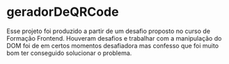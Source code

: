 # geradorDeQRCode

Esse projeto foi produzido a partir de um desafio proposto no curso de Formação Frontend. Houveram desafios e trabalhar com a manipulação do DOM foi de em certos momentos desafiadora mas confesso que foi muito bom ter conseguido solucionar o problema.
